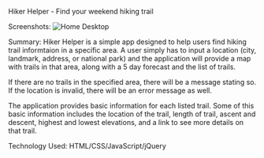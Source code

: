Hiker Helper - Find your weekend hiking trail

Screenshots:
![Home Desktop](Hiker-Helper-Main-Desktop.png?raw=true "Title")

Summary:
Hiker Helper is a simple app designed to help users find hiking trail informtaion in a specific area. A user simply has to input a location (city, landmark, address, or national park) and the application will provide a map with trails in that area, along with a 5 day forecast and the list of trails. 

If there are no trails in the specified area, there will be a message stating so. If the location is invalid, there will be an error message as well.

The application provides basic information for each listed trail. Some of this basic information includes the location of the trail, length of trail, ascent and descent, highest and lowest elevations, and a link to see more details on that trail.

Technology Used:
HTML/CSS/JavaScript/jQuery
